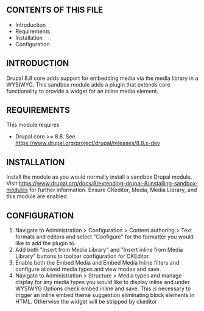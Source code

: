 CONTENTS OF THIS FILE
---------------------

* Introduction
* Requirements
* Installation
* Configuration


INTRODUCTION
------------

Drupal 8.8 core adds support for embedding media via the media library in a WYSIWYG. This sandbox module adds a plugin that extends core functionality to provide a widget for an inline media element.


REQUIREMENTS
------------

This module requires
 * Drupal core >= 8.8. 
 See https://www.drupal.org/project/drupal/releases/8.8.x-dev


INSTALLATION
------------

Install the module as you would normally install a sandbox Drupal module. Visit https://www.drupal.org/docs/8/extending-drupal-8/installing-sandbox-modules for further information. Ensure CKeditor, Media, Media Library, and this module are enabled.


CONFIGURATION
--------------

1. Navigate to Administration > Configuration > Content authoring > Text formats and editors and select "Configure" for the formatter you would like to add the plugin to. 
2. Add both "Insert from Media Library" and "Insert inline from Media Library" buttons to toolbar configuration for CKEditor.
3. Enable both the Embed Media and Embed Media Inline filters and configure allowed media types and view modes and save.
4. Navigate to Administration > Structure > Media types and manage display for any media types you would like to display inline and under WYSIWYG Options check embed inline and save. This is necessary to trigger an inline embed theme suggestion eliminating block elements in HTML. Otherwise the widget will be stripped by ckeditor
    
